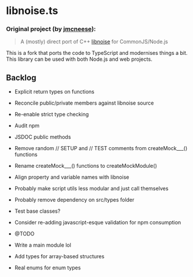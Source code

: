 # libnoise.ts

### Original project (by [jmcneese](https://github.com/jmcneese/libnoise.js)):
> A (mostly) direct port of C++ [libnoise](http://libnoise.sourceforge.net/index.html) for CommonJS/Node.js

This is a fork that ports the code to TypeScript and modernises things a bit. This library can be used with both Node.js and web projects.

## Backlog
  - Explicit return types on functions
  - Reconcile public/private members against libnoise source
  - Re-enable strict type checking
  - Audit npm
  - JSDOC public methods
  - Remove random // SETUP and // TEST comments from createMock___() functions
  - Rename createMock___() functions to createMockModule()
  - Align property and variable names with libnoise
  - Probably make script utils less modular and just call themselves
  
  - Probably remove dependency on src/types folder
  - Test base classes?
  - Consider re-adding javascript-esque validation for npm consumption
  - @TODO
  - Write a main module lol
  - Add types for array-based structures
  - Real enums for enum types
